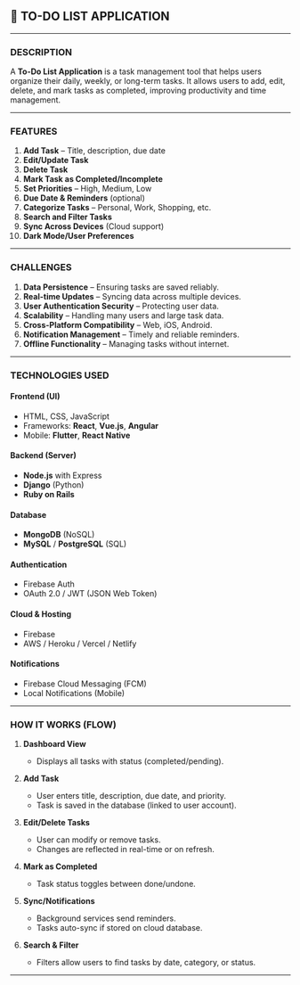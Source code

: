 
## 📝 TO-DO LIST APPLICATION

---

### **DESCRIPTION**

A **To-Do List Application** is a task management tool that helps users organize their daily, weekly, or long-term tasks. It allows users to add, edit, delete, and mark tasks as completed, improving productivity and time management.

---

###  **FEATURES**

1. **Add Task** – Title, description, due date
2. **Edit/Update Task**
3. **Delete Task**
4. **Mark Task as Completed/Incomplete**
5. **Set Priorities** – High, Medium, Low
6. **Due Date & Reminders** (optional)
7. **Categorize Tasks** – Personal, Work, Shopping, etc.
8. **Search and Filter Tasks**
9. **Sync Across Devices** (Cloud support)
10. **Dark Mode/User Preferences**

---

###  **CHALLENGES**

1. **Data Persistence** – Ensuring tasks are saved reliably.
2. **Real-time Updates** – Syncing data across multiple devices.
3. **User Authentication Security** – Protecting user data.
4. **Scalability** – Handling many users and large task data.
5. **Cross-Platform Compatibility** – Web, iOS, Android.
6. **Notification Management** – Timely and reliable reminders.
7. **Offline Functionality** – Managing tasks without internet.

---

###  TECHNOLOGIES USED 

#### **Frontend (UI)**

* HTML, CSS, JavaScript
* Frameworks: **React**, **Vue.js**, **Angular**
* Mobile: **Flutter**, **React Native**

#### **Backend (Server)**

* **Node.js** with Express
* **Django** (Python)
* **Ruby on Rails**

#### **Database**

* **MongoDB** (NoSQL)
* **MySQL** / **PostgreSQL** (SQL)

#### **Authentication**

* Firebase Auth
* OAuth 2.0 / JWT (JSON Web Token)

#### **Cloud & Hosting**

* Firebase
* AWS / Heroku / Vercel / Netlify

#### **Notifications**

* Firebase Cloud Messaging (FCM)
* Local Notifications (Mobile)

---

###  **HOW IT WORKS (FLOW)**


1. **Dashboard View**

   * Displays all tasks with status (completed/pending).

2. **Add Task**

   * User enters title, description, due date, and priority.
   * Task is saved in the database (linked to user account).

3. **Edit/Delete Tasks**

   * User can modify or remove tasks.
   * Changes are reflected in real-time or on refresh.

4. **Mark as Completed**

   * Task status toggles between done/undone.

5. **Sync/Notifications**

   * Background services send reminders.
   * Tasks auto-sync if stored on cloud database.

6. **Search & Filter**

   * Filters allow users to find tasks by date, category, or status.

---
